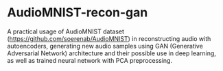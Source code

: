 # AudioMNIST-recon-gan

A practical usage of AudioMNIST dataset (https://github.com/soerenab/AudioMNIST) in reconstructing audio with autoencoders, generating new audio samples using GAN (Generative Adversarial Network) architecture and their possible use in deep learning, as well as trained neural network with PCA preprocessing.
